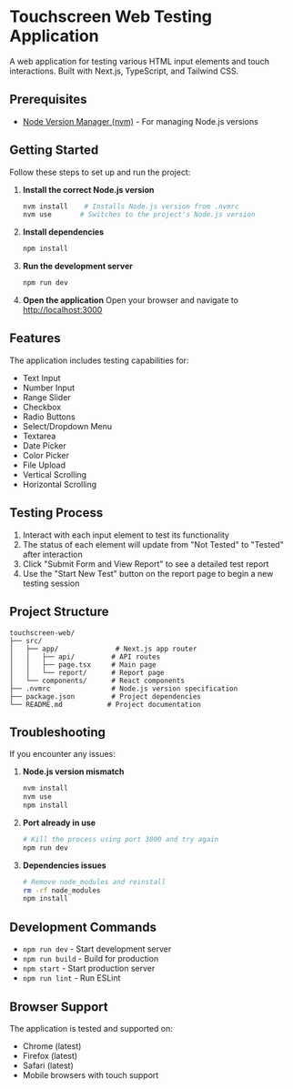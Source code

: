 # Touchscreen Web Testing Application

A web application for testing various HTML input elements and touch interactions. Built with Next.js, TypeScript, and Tailwind CSS.

## Prerequisites

- [Node Version Manager (nvm)](https://github.com/nvm-sh/nvm) - For managing Node.js versions

## Getting Started

Follow these steps to set up and run the project:

1. **Install the correct Node.js version**
   ```bash
   nvm install    # Installs Node.js version from .nvmrc
   nvm use       # Switches to the project's Node.js version
   ```

2. **Install dependencies**
   ```bash
   npm install
   ```

3. **Run the development server**
   ```bash
   npm run dev
   ```

4. **Open the application**
   Open your browser and navigate to [http://localhost:3000](http://localhost:3000)

## Features

The application includes testing capabilities for:

- Text Input
- Number Input
- Range Slider
- Checkbox
- Radio Buttons
- Select/Dropdown Menu
- Textarea
- Date Picker
- Color Picker
- File Upload
- Vertical Scrolling
- Horizontal Scrolling

## Testing Process

1. Interact with each input element to test its functionality
2. The status of each element will update from "Not Tested" to "Tested" after interaction
3. Click "Submit Form and View Report" to see a detailed test report
4. Use the "Start New Test" button on the report page to begin a new testing session

## Project Structure

```
touchscreen-web/
├── src/
│   ├── app/              # Next.js app router
│   │   ├── api/         # API routes
│   │   ├── page.tsx     # Main page
│   │   └── report/      # Report page
│   └── components/      # React components
├── .nvmrc               # Node.js version specification
├── package.json         # Project dependencies
└── README.md           # Project documentation
```

## Troubleshooting

If you encounter any issues:

1. **Node.js version mismatch**
   ```bash
   nvm install
   nvm use
   npm install
   ```

2. **Port already in use**
   ```bash
   # Kill the process using port 3000 and try again
   npm run dev
   ```

3. **Dependencies issues**
   ```bash
   # Remove node_modules and reinstall
   rm -rf node_modules
   npm install
   ```

## Development Commands

- `npm run dev` - Start development server
- `npm run build` - Build for production
- `npm start` - Start production server
- `npm run lint` - Run ESLint

## Browser Support

The application is tested and supported on:
- Chrome (latest)
- Firefox (latest)
- Safari (latest)
- Mobile browsers with touch support
